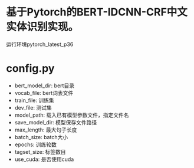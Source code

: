 # 基于Pytorch的BERT-IDCNN-CRF中文实体识别实现。
运行环境pytorch_latest_p36



# config.py
- bert_model_dir: bert目录
- vocab_file: bert词表文件
- train_file: 训练集
- dev_file: 测试集
- model_path: 载入已有模型参数文件，指定文件名
- save_model_dir: 模型保存文件路径
- max_length: 最大句子长度
- batch_size: batch大小
- epochs: 训练轮数
- tagset_size: 标签数目
- use_cuda: 是否使用cuda

